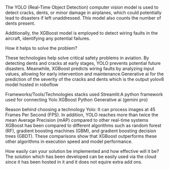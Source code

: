 The YOLO (Real-Time Object Detection) computer vision model is used to detect cracks, dents, or minor damage in airplanes, which could potentially lead to disasters if left unaddressed. This model also counts the number of dents present.

Additionally, the XGBoost model is employed to detect wiring faults in the aircraft, identifying any potential failures.

How it helps to solve the problem?

These technologies help solve critical safety problems in aviation. By detecting dents and cracks at early stages, YOLO prevents potential future disasters. Meanwhile, XGBoost predicts wiring faults by analyzing input values, allowing for early intervention and maintenance.Generative ai for the prediction of the severity of the cracks and dents which is the output yolov8 model hosted in roboflow

Frameworks/Tools/Technologies stacks used
Streamlit:A python framework used for connecting
Yolo 
XGBoost 
Python
Generative ai (gemini pro)

Reason behind choosing a technology
Yolo: It can process images at 45 Frames Per Second (FPS). In addition, YOLO reaches more than twice the mean Average Precision (mAP) compared to other real-time systems
XGBoost has been compared to different algorithms such as random forest (RF), gradient boosting machines (GBM), and gradient boosting decision trees (GBDT). These comparisons show that XGBoost outperforms these other algorithms in execution speed and model performance.


How easily can your solution be implemented and how effective will it be?
The solution which has been developed can be easily used via the cloud since it has been hosted in it and it does not equire extra add ons.


